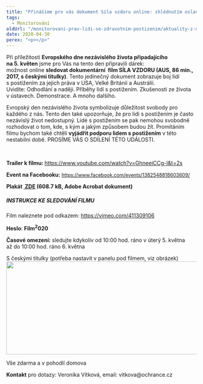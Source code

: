 ```yaml
---
title: "Přinášíme pro vás dokument Síla vzdoru online: shlédnutím oslavíte nezávislost"
tags:
  - Monitorování
oldUrl: "/monitorovani-prav-lidi-se-zdravotnim-postizenim/aktuality-z-monitorovani/aktuality-z-monitorovani-2020/prinasime-pro-vas-dokument-sila-vzdoru-online-shlednutim-oslavite-nezavislost/"
date: 2020-04-30
perex: "<p></p>"
---
```


<!-- imported from the old website -->

<p>Při příležitosti <b>Evropského dne nezávislého života připadajícího na 5. květen</b> jsme pro Vás na tento den připravili dárek: možnost online <b>sledovat dokumentární  film SÍLA VZDORU (AUS, 86 min., 2017, s českými titulky)</b>. Tento jedinečný dokument zobrazuje boj lidí s postižením za jejich práva v USA, Velké Británii a Austrálii. Uvidíte: Odhodlání a naději. Příběhy lidí s postižením. Zkušenosti ze života v ústavech. Demonstrace. A mnoho dalšího.</p><p>Evropský den nezávislého života symbolizuje důležitost svobody pro každého z nás. Tento den také upozorňuje, že pro lidi s postižením je často nezávislý život nedostupný. Lidé s postižením se pak nemohou svobodně rozhodovat o tom, kde, s kým a jakým způsobem budou žít. Promítáním filmu bychom také chtěli <b>vyjádřit podporu lidem s postižením</b> v této nestabilní době. PROSÍME VÁS O SDÍLENÍ TÉTO UDÁLOSTI. </p><br /><p><b>Trailer k filmu: </b><a href="https://www.youtube.com/watch?v=GhneeiCCg-I&amp;t=2s" id="LPlnk105433" previewremoved="true">https://www.youtube.com/watch?v=GhneeiCCg-I&amp;t=2s</a></p><p><b>Event na Facebooku:</b> <a href="https://www.facebook.com/events/1382548818603609/" style="font-size: 12.8px;">https://www.facebook.com/events/1382548818603609/</a></p><p><b>Plakát <a title="Otevření do nového okna" href="/uploads-import/CRPD/obrazky/Plaka__t_Si__la_vzdoru_s_odkazem.pdf" target="_blank"><img alt="" src="https://www.ochrance.cz/typo3/ext/od_linkdesc/icons/pdf.gif" class="od_linkdesc_icon" /> ZDE</a> (608.7 kB, Adobe Acrobat dokument)</b></p><h5>INSTRUKCE KE SLEDOVÁNÍ FILMU</h5><p>Film naleznete pod odkazem: <a href="https://vimeo.com/411309106" target="_blank" rel="noopener noreferrer" id="LPlnk43957" previewremoved="true">https://vimeo.com/411309106</a></p><p><b>Heslo</b>: <b>Film<sup>2</sup>020</b></p><p><b>Časové omezení:</b> sledujte kdykoliv od 10:00 hod. ráno v úterý 5. května až do 10:00 hod. ráno 6. května</p><p>S českými titulky (potřeba nastavit v panelu pod filmem, viz obrázek)<br /><img src="https://www.ochrance.cz/uploads/RTEmagicC_Vimeo_-_na__vod_na_titulky.jpg.jpg" width="558" height="246" alt="" /></p><p>Vše zdarma a v pohodlí domova</p><p><b>Kontakt</b> pro dotazy: Veronika Vítková, email: vitkova@ochrance.cz</p>
